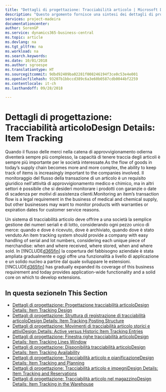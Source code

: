 ```yaml
---
title: "Dettagli di progettazione: Tracciabilità articolo | Microsoft Docs"
description: "Questo argomento fornisce una sintesi dei dettagli di progettazione per la tracciabilità articolo."
services: project-madeira
documentationcenter: 
author: SorenGP
ms.service: dynamics365-business-central
ms.topic: article
ms.devlang: na
ms.tgt_pltfrm: na
ms.workload: na
ms.search.keywords: 
ms.date: 10/01/2018
ms.author: sgroespe
ms.translationtype: HT
ms.sourcegitcommit: 9dbd92409ba02281f008246194f3ce0c53e4e001
ms.openlocfilehash: 93207b1bbccd389c6a3e60b0587cdb0044bf2259
ms.contentlocale: it-ch
ms.lasthandoff: 09/28/2018

---
```

# <a name="design-details-item-tracking"></a><span data-ttu-id="18ed6-103">Dettagli di progettazione: Tracciabilità articolo</span><span class="sxs-lookup"><span data-stu-id="18ed6-103">Design Details: Item Tracking</span></span>
<span data-ttu-id="18ed6-104">Quando il flusso delle merci nella catena di approvvigionamento odierna diventerà sempre più complesso, la capacità di tenere traccia degli articoli è sempre più importante per le società interessate.</span><span class="sxs-lookup"><span data-stu-id="18ed6-104">As the flow of goods in today’s supply chain becomes more and more complex, the ability to keep track of items is increasingly important to the companies involved.</span></span> <span data-ttu-id="18ed6-105">Il monitoraggio del flusso della transazione di un articolo è un requisito giuridico nell'attività di approvvigionamento medico e chimico, ma in altri settori è possibile che si desideri monitorare i prodotti con garanzie o date di scadenza per motivi di assistenza clienti.</span><span class="sxs-lookup"><span data-stu-id="18ed6-105">Monitoring an item’s transaction flow is a legal requirement in the business of medical and chemical supply, but other businesses may want to monitor products with warranties or expiration dates for customer service reasons.</span></span>  

<span data-ttu-id="18ed6-106">Un sistema di tracciabilità articolo deve offrire a una società la semplice gestione dei numeri seriali e di lotto, considerando ogni pezzo unico di merce: quando e dove è ricevuto, dove è archiviato, quando dove è stato venduto.</span><span class="sxs-lookup"><span data-stu-id="18ed6-106">An item tracking system should provide a company with easy handling of serial and lot numbers, considering each unique piece of merchandise: when and where received, where stored, when and where sold.</span></span> <span data-ttu-id="18ed6-107">In [!INCLUDE[d365fin](includes/d365fin_md.md)] la copertura del fabbisogno aziendale è stata ampliata gradualmente e oggi offre una funzionalità a livello di applicazione e un solido nucleo a partire dal quale sviluppare le estensioni.</span><span class="sxs-lookup"><span data-stu-id="18ed6-107">[!INCLUDE[d365fin](includes/d365fin_md.md)] has gradually expanded its coverage of this business requirement and today provides application-wide functionality and a solid core on which to develop extensions.</span></span>  

## <a name="in-this-section"></a><span data-ttu-id="18ed6-108">In questa sezione</span><span class="sxs-lookup"><span data-stu-id="18ed6-108">In This Section</span></span>  
* [<span data-ttu-id="18ed6-109">Dettagli di progettazione: Progettazione tracciabilità articolo</span><span class="sxs-lookup"><span data-stu-id="18ed6-109">Design Details: Item Tracking Design</span></span>](design-details-item-tracking-design.md)  
* [<span data-ttu-id="18ed6-110">Dettagli di progettazione: Struttura di registrazione di tracciabilità articolo</span><span class="sxs-lookup"><span data-stu-id="18ed6-110">Design Details: Item Tracking Posting Structure</span></span>](design-details-item-tracking-posting-structure.md)  
* [<span data-ttu-id="18ed6-111">Dettagli di progettazione: Movimenti di tracciabilità articolo storici e attivi</span><span class="sxs-lookup"><span data-stu-id="18ed6-111">Design Details: Active versus Historic Item Tracking Entries</span></span>](design-details-active-versus-historic-item-tracking-entries.md)  
* [<span data-ttu-id="18ed6-112">Dettagli di progettazione: Finestra righe tracciabilità articolo</span><span class="sxs-lookup"><span data-stu-id="18ed6-112">Design Details: Item Tracking Lines Window</span></span>](design-details-item-tracking-lines-window.md)  
* [<span data-ttu-id="18ed6-113">Dettagli di progettazione: Disponibilità tracciabilità articolo</span><span class="sxs-lookup"><span data-stu-id="18ed6-113">Design Details: Item Tracking Availability</span></span>](design-details-item-tracking-availability.md)  
* [<span data-ttu-id="18ed6-114">Dettagli di progettazione: Tracciabilità articolo e pianificazione</span><span class="sxs-lookup"><span data-stu-id="18ed6-114">Design Details: Item Tracking and Planning</span></span>](design-details-item-tracking-and-planning.md)  
* [<span data-ttu-id="18ed6-115">Dettagli di progettazione: Tracciabilità articolo e impegni</span><span class="sxs-lookup"><span data-stu-id="18ed6-115">Design Details: Item Tracking and Reservations</span></span>](design-details-item-tracking-and-reservations.md)  
* [<span data-ttu-id="18ed6-116">Dettagli di progettazione: Tracciabilità articolo nel magazzino</span><span class="sxs-lookup"><span data-stu-id="18ed6-116">Design Details: Item Tracking in the Warehouse</span></span>](design-details-item-tracking-in-the-warehouse.md)

